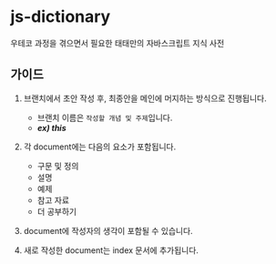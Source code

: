# js-dictionary
우테코 과정을 겪으면서 필요한 태태만의 자바스크립트 지식 사전

## 가이드
1. 브랜치에서 초안 작성 후, 최종안을 메인에 머지하는 방식으로 진행됩니다.
   * 브랜치 이름은 `작성할 개념 및 주제`입니다.
   * ***ex) this***

2. 각 document에는 다음의 요소가 포함됩니다.
   * 구문 및 정의
   * 설명
   * 예제
   * 참고 자료
   * 더 공부하기

3. document에 작성자의 생각이 포함될 수 있습니다.

4. 새로 작성한 document는 index 문서에 추가됩니다.
